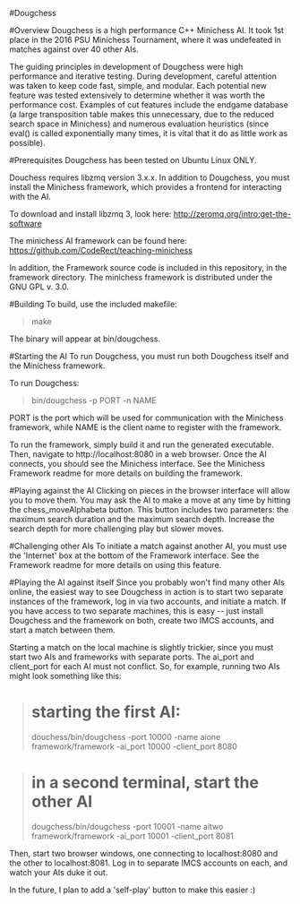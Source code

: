 #Dougchess

#Overview
Dougchess is a high performance C++ Minichess AI. It took 1st place in the 2016 PSU Minichess Tournament,
where it was undefeated in matches against over 40 other AIs.

The guiding principles in development of Dougchess were high performance and iterative testing.
During development, careful attention was taken to keep code fast, simple, and modular.
Each potential new feature was tested extensively to determine whether it was worth the performance cost.
Examples of cut features include the endgame database (a large transposition table makes this unnecessary, due
to the reduced search space in Minichess) and numerous evaluation heuristics (since eval() is called
exponentially many times, it is vital that it do as little work as possible).

#Prerequisites
Dougchess has been tested on Ubuntu Linux ONLY.

Douchess requires libzmq version 3.x.x. In addition to Dougchess, you must
install the Minichess framework, which provides a frontend for interacting
with the AI.

To download and install libzmq 3, look here: http://zeromq.org/intro:get-the-software

The minichess AI framework can be found here: https://github.com/CodeRect/teaching-minichess

In addition, the Framework source code is included in this repository, in the framework directory.
The minichess framework is distributed under the GNU GPL v. 3.0.

#Building 
To build, use the included makefile:

> make

The binary will appear at bin/dougchess.

#Starting the AI
To run Dougchess, you must run both Dougchess itself and the Minichess framework.

To run Dougchess: 
> bin/dougchess -p PORT -n NAME

PORT is the port which will be used for communication with
the Minichess framework, while NAME is the client name to register
with the framework.

To run the framework, simply build it and run the generated executable.
Then, navigate to http://localhost:8080 in a web browser. Once the AI connects,
you should see the Minichess interface. See the Minichess Framework readme for more
details on building the framework.

#Playing against the AI
Clicking on pieces in the browser interface will allow you to move them. You may ask the AI
to make a move at any time by hitting the chess_moveAlphabeta button. This button includes two
parameters: the maximum search duration and the maximum search depth. Increase the search depth
for more challenging play but slower moves.

#Challenging other AIs
To initiate a match against another AI, you must use the 'Internet' box at the bottom of the Framework
interface. See the Framework readme for more details on using this feature.

#Playing the AI against itself
Since you probably won't find many other AIs online, the easiest way to see Dougchess
in action is to start two separate instances of the framework, log in via two accounts, and initiate a match.
If you have access to two separate machines, this is easy -- just install Dougchess and the framework on
both, create two IMCS accounts, and start a match between them.

Starting a match on the local machine is slightly trickier, since you must start two AIs and frameworks
with separate ports. The ai_port and client_port for each AI must not conflict. So, for example, running
two AIs might look something like this:

> # starting the first AI:
> douchess/bin/dougchess -port 10000 -name aione
> framework/framework -ai_port 10000 -client_port 8080

> # in a second terminal, start the other AI
> dougchess/bin/dougchess -port 10001 -name aitwo
> framework/framework -ai_port 10001 -client_port 8081

Then, start two browser windows, one connecting to localhost:8080 and the other to localhost:8081.
Log in to separate IMCS accounts on each, and watch your AIs duke it out.

In the future, I plan to add a 'self-play' button to make this easier :)